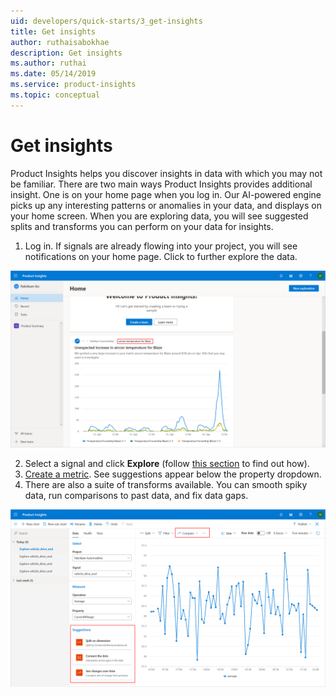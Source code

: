 ```yaml
---
uid: developers/quick-starts/3_get-insights
title: Get insights
author: ruthaisabokhae
description: Get insights
ms.author: ruthai
ms.date: 05/14/2019
ms.service: product-insights
ms.topic: conceptual
---
```

# Get insights

Product Insights helps you discover insights in data with which you may not be familiar. There are two main ways Product Insights provides additional insight. One is on your home page when you log in. Our AI-powered engine picks up any interesting patterns or anomalies in your data, and displays on your home screen. When you are exploring data, you will see suggested splits and transforms you can perform on your data for insights. 

1. Log in. If signals are already flowing into your project, you will see notifications on your home page. Click to further explore the data. 

![Home page notification](../images/quick-starts/get-insights-1-home-page.png)

2. Select a signal and click **Explore** (follow [this section](1_view-signals) to find out how). 
3. [Create a metric](2_create-own-metric). See suggestions appear below the property dropdown. 
4. There are also a suite of transforms available. You can smooth spiky data, run comparisons to past data, and fix data gaps. 

![Suggestions and transforms](../images/quick-starts/get-insights-2-suggestions-transforms.png)


